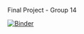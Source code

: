 Final Project - Group 14

[![Binder](https://mybinder.org/badge_logo.svg)](https://mybinder.org/v2/gh/UCB-stat-159-s23/hw04-Group14/HEAD?labpath=main.ipynb)
